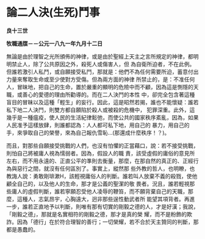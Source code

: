# 論二人決(生死)鬥事


**良十三世**

**牧職通牒－－公元一八九一年九月十二日**





無論是由於理智之光所頒佈的神律，或是由於聖經上天主之言所規定的神律，都明明禁止人，除了公共原因之外，殺死人或傷害人，但
為自衛所迫者，不在此例。但誰若激引人私鬥，或自願接受私鬥，那就是：他們不為任何需要所迫，蓄意付出力量來奪取生命或至少使對方受傷。但為兩方面的神律
所禁止的，是：不准任何人，冒昧地，把自己的生命，置於嚴重的顯明的危險中而不顧，因為這是惻隱的天職，或善心的愛德的理由所勸導的。而在二人決鬥的本性
中，卻完全包含著這種盲目的冒昧以及這種「輕生」的妄行。因此，這是昭然若揭，誰也不能懷疑：誰若私下地二人決鬥，則雙方都自願陷於殺人或被殺的危機中，
犯罪深重。此外，這幾乎是一種瘟疫，使人民的生活紀律鬆弛，而使公共的國家秩序紊亂，因為，如果人民准予這樣放肆，則誰都認為：人人都可私下地，用自己的
暴力，用自己的手，來爭取自己的榮譽，來為自己報仇雪恥…(那還成什麼秩序！？)。

而且，對那些自願接受挑戰的人們，也沒有怕懼的正當藉口，說：若不接受挑戰，則怕自己將被庸人視為懦弱者。因為，假設人的職
責，該受虛假的庸俗的意見所左右，而不用永遠的、正直公平的準則去衡量，那麼，在那自然的真正的、正經行為與惡行之間，就沒有任何區別了。事實上，縱然那
些外教的哲人，也明瞭，也教誨人說：勇敢剛琲漱H，該輕視庸俗人的判斷。誰若叫人放棄不義的殺戮，使他顧全自己的，以及他人的生命，那才是公義的聖潔的敬
畏者。況且，誰若輕視那些庸人的虛假判斷，誰若寧願忍受他人凌辱的鞭笞，而不願背棄自己的天職，那麼，這種人，志氣昂宇，心胸遠大，迥非那些逞性動武者所
能望其項背者。再進一步，誰若正直地予以判斷，則唯有那有切實的剛毅之德的人，才是好漢；我說，「剛毅之德」，那就是名實相符的剛毅之德，那才是真的榮
耀，而不是粉飾的欺詐。因為「德行」在於符合理智的善行；一切榮耀，若不合於天主贊同的判斷，那都是愚蠢的。


